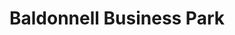---
title: Baldonnell Business Park
url: /baldonnell-business-park/
latitude: 53.292
longitude: -6.441
---